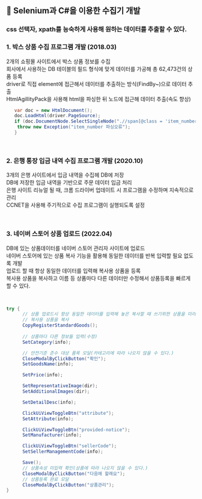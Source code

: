 ## 📌 Selenium과 C#을 이용한 수집기 개발

### css 선택자, xpath를 능숙하게 사용해 원하는 데이터를 추출할 수 있다.

### 1. 박스 상품 수집 프로그램 개발 (2018.03)   

2개의 쇼핑몰 사이트에서 박스 상품 정보를 수집    
회사에서 사용하는 DB 테이블의 필드 형식에 맞게 데이터를 가공해 총 62,473건의 상품 등록    
driver로 직접 element에 접근해서 데이터를 추출하는 방식(FindBy~)으로 데이터 추출    
HtmlAgillityPack을 사용해 html을 파싱한 뒤 노드에 접근해 데이터 추출(속도 향상) 

``` C#
   var doc = new HtmlDocument();
   doc.LoadHtml(driver.PageSource);
   if (doc.DocumentNode.SelectSingleNode(".//span[@class = 'item_number']") == null) {
    throw new Exception("item_number 파싱오류");
   }
```
<br>

### 2. 은행 통장 입금 내역 수집 프로그램 개발 (2020.10)

3개의 은행 사이트에서 입금 내역을 수집헤 DB에 저장   
DB에 저장한 입금 내역을 기반으로 주문 데이터 입금 처리    
은행 사이트 리뉴얼 될 때, 크롬 드라이버 업데이트 시 프로그램을 수정하며 지속적으로 관리    
CCNET을 사용해 주기적으로 수집 프로그램이 실행되도록 설정    

<br>

### 3. 네이버 스토어 상품 업로드 (2022.04)

DB에 있는 상품데이터를 네이버 스토어 관리자 사이트에 업로드  
네이버 스토어에 있는 상품 복사 기능을 활용해 동일한 데이터를 반복 입력할 필요 없도록 개발   
업로드 할 때 항상 동일한 데이터를 입력해 복사용 상품을 등록    
복사용 상품을 복사하고 이름 등 상품마다 다른 데이터만 수정해서 상품등록을 빠르게 할 수 있다.   

<br>

``` C#
try {
      // 상품 업로드시 항상 동일한 데이터를 입력해 놓은 복사할 때 쓰기위한 상품을 미리 등록해 둠
      // 복사용 상품을 복사
      CopyRegisterStandardGoods();
      
      // 상품마다 다른 정보들 입력(수정)
      SetCategory(info);

      // 안전기준 준수 대상 품목 모달(카테고리에 따라 나오지 않을 수 있다.)
      CloseModalByClickButton("확인");
      SetGoodsName(info);

      SetPrice(info);

      SetRepresentativeImage(dir);
      SetAdditionalImages(dir);

      SetDetailDesc(info);

      ClickUiViewToggleBtn("attribute");
      SetAttribute(info);

      ClickUiViewToggleBtn("provided-notice");
      SetManufacturer(info);

      ClickUiViewToggleBtn("sellerCode");
      SetSellerManagementCode(info);

      Save();
      // 상품속성 미입력 확인(상품에 따라 나오지 않을 수 있다.)
      CloseModalByClickButton("다음에 할래요");
      // 상품등록 완료 모달
      CloseModalByClickButton("상품관리");
}
